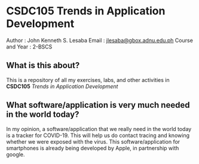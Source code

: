 # CSDC105 Trends in Application Development

  Author : John Kenneth S. Lesaba
  Email : jlesaba@gbox.adnu.edu.ph
  Course and Year : 2-BSCS

  ## What is this about?
  This is a repository of all my exercises, labs, and other activities in **CSDC105** *Trends in Application Development*

  ## What software/application is very much needed in the world today?

In my opinion, a software/application that we really need in the world today is a tracker for COVID-19. This will help us do contact tracing and knowing whether we were exposed with the virus. This software/application for smartphones is already being developed by Apple, in partnership with google.
